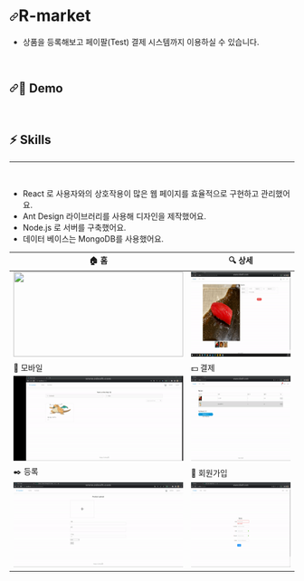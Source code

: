 <h1 dir="auto"><a id="user-content-술-알고-마시자-술-추천-및-리뷰-서비스-주절주절" class="anchor" aria-hidden="true" href="#술-알고-마시자-술-추천-및-리뷰-서비스-주절주절"><svg class="octicon octicon-link" viewBox="0 0 16 16" version="1.1" width="16" height="16" aria-hidden="true"><path fill-rule="evenodd" d="M7.775 3.275a.75.75 0 001.06 1.06l1.25-1.25a2 2 0 112.83 2.83l-2.5 2.5a2 2 0 01-2.83 0 .75.75 0 00-1.06 1.06 3.5 3.5 0 004.95 0l2.5-2.5a3.5 3.5 0 00-4.95-4.95l-1.25 1.25zm-4.69 9.64a2 2 0 010-2.83l2.5-2.5a2 2 0 012.83 0 .75.75 0 001.06-1.06 3.5 3.5 0 00-4.95 0l-2.5 2.5a3.5 3.5 0 004.95 4.95l1.25-1.25a.75.75 0 00-1.06-1.06l-1.25 1.25a2 2 0 01-2.83 0z"></path></svg></a>R-market</h1>
<ul dir="auto">
<li>상품을 등록해보고 페이팔(Test) 결제 시스템까지 이용하실 수 있습니다.</li>
</ul>
<br>


<h2 dir="auto"><a id="user-content--intro" class="anchor" aria-hidden="true" href="#-intro"><svg class="octicon octicon-link" viewBox="0 0 16 16" version="1.1" width="16" height="16" aria-hidden="true"><path fill-rule="evenodd" d="M7.775 3.275a.75.75 0 001.06 1.06l1.25-1.25a2 2 0 112.83 2.83l-2.5 2.5a2 2 0 01-2.83 0 .75.75 0 00-1.06 1.06 3.5 3.5 0 004.95 0l2.5-2.5a3.5 3.5 0 00-4.95-4.95l-1.25 1.25zm-4.69 9.64a2 2 0 010-2.83l2.5-2.5a2 2 0 012.83 0 .75.75 0 001.06-1.06 3.5 3.5 0 00-4.95 0l-2.5 2.5a3.5 3.5 0 004.95 4.95l1.25-1.25a.75.75 0 00-1.06-1.06l-1.25 1.25a2 2 0 01-2.83 0z"></path></svg></a><g-emoji class="g-emoji" alias="beers" fallback-src="https://github.githubassets.com/images/icons/emoji/unicode/1f37b.png">👀 Demo</h2>


<br>

## ⚡ Skills
___
<br>

- React 로 사용자와의 상호작용이 많은 웹 페이지를 효율적으로 구현하고 관리했어요.
- Ant Design 라이브러리를 사용해 디자인을 제작했어요. 
- Node.js 로 서버를 구축했어요.
- 데이터 베이스는 MongoDB를 사용했어요.


|🏠 홈|🔍 상세|
|---|---|
|<img width="300" height="150" src="./gif/홈.gif">|<img width="300" height="150" src="./gif/상세.gif">|
|📱 모바일|💵 결제|
|<img width="300" height="150" src="./gif/반응형.gif">|<img width="300" height="150" src="./gif/결제.gif">|
|✒️ 등록|📒 회원가입|
|<img width="300" height="150" src="./gif/등록.gif">|<img width="300" height="150" src="./gif/회원가입.gif">|

<br>





